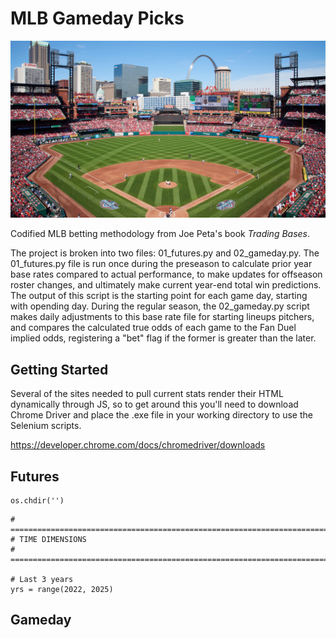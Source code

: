 # MLB Gameday Picks

![image](https://github.com/bradybr/mlb_bet/blob/main/images/busch.jpg?)

Codified MLB betting methodology from Joe Peta's book _Trading Bases_.

The project is broken into two files: 01_futures.py and 02_gameday.py.  The 01_futures.py file is run once during the preseason to calculate prior year base rates compared to actual performance, to make updates for offseason roster changes, and ultimately make current year-end total win predictions.  The output of this script is the starting point for each game day, starting with opending day.  During the regular season, the 02_gameday.py script makes daily adjustments to this base rate file for starting lineups pitchers, and compares the calculated true odds of each game to the Fan Duel implied odds, registering a "bet" flag if the former is greater than the later.

## Getting Started
Several of the sites needed to pull current stats render their HTML dynamically through JS, so to get around this you'll need to download Chrome Driver and place the .exe file in your working directory to use the Selenium scripts. 

https://developer.chrome.com/docs/chromedriver/downloads


## Futures

```
os.chdir('')
```

```
# =============================================================================
# TIME DIMENSIONS
# =============================================================================

# Last 3 years
yrs = range(2022, 2025)
```

## Gameday

